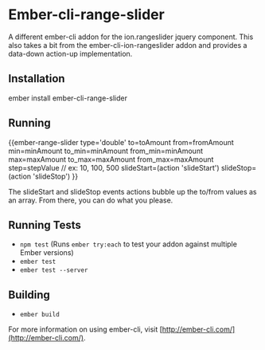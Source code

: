 # Ember-cli-range-slider

A different ember-cli addon for the ion.rangeslider jquery component. 
This also takes a bit from the ember-cli-ion-rangeslider addon and provides 
a data-down action-up implementation.

## Installation

ember install ember-cli-range-slider

## Running

  {{ember-range-slider
    type='double'
    to=toAmount
    from=fromAmount
    min=minAmount
    to_min=minAmount
    from_min=minAmount
    max=maxAmount
    to_max=maxAmount
    from_max=maxAmount
    step=stepValue // ex: 10, 100, 500
    slideStart=(action 'slideStart')
    slideStop=(action 'slideStop')
  }}

The slideStart and slideStop events actions bubble up the to/from values as an array. From there, you can do what you please.


## Running Tests

* `npm test` (Runs `ember try:each` to test your addon against multiple Ember versions)
* `ember test`
* `ember test --server`

## Building

* `ember build`

For more information on using ember-cli, visit [http://ember-cli.com/](http://ember-cli.com/).

